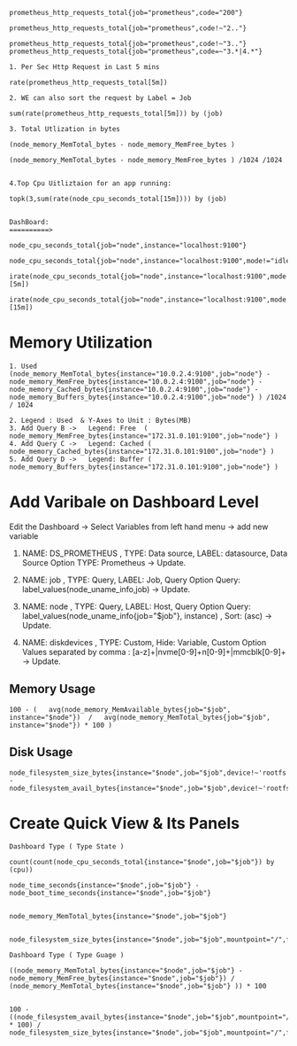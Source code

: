 ```
prometheus_http_requests_total{job="prometheus",code="200"}

prometheus_http_requests_total{job="prometheus",code!~"2.."}

prometheus_http_requests_total{job="prometheus",code!~"3.."}
prometheus_http_requests_total{job="prometheus",code=~"3.*|4.*"}

1. Per Sec Http Request in Last 5 mins 

rate(prometheus_http_requests_total[5m])

2. WE can also sort the request by Label = Job 

sum(rate(prometheus_http_requests_total[5m])) by (job)

3. Total Utlization in bytes

(node_memory_MemTotal_bytes - node_memory_MemFree_bytes ) 

(node_memory_MemTotal_bytes - node_memory_MemFree_bytes ) /1024 /1024


4.Top Cpu Uitliztaion for an app running:

topk(3,sum(rate(node_cpu_seconds_total[15m]))) by (job)


DashBoard: 
==========> 

node_cpu_seconds_total{job="node",instance="localhost:9100"}

node_cpu_seconds_total{job="node",instance="localhost:9100",mode!="idle"}

irate(node_cpu_seconds_total{job="node",instance="localhost:9100",mode!="idle"}[5m])

irate(node_cpu_seconds_total{job="node",instance="localhost:9100",mode!="idle"}[15m])

```

# Memory Utilization
```
1. Used
(node_memory_MemTotal_bytes{instance="10.0.2.4:9100",job="node"} - node_memory_MemFree_bytes{instance="10.0.2.4:9100",job="node"} - node_memory_Cached_bytes{instance="10.0.2.4:9100",job="node"} - node_memory_Buffers_bytes{instance="10.0.2.4:9100",job="node"} ) /1024 / 1024

2. Legend : Used  & Y-Axes to Unit : Bytes(MB)
3. Add Query B ->   Legend: Free  ( node_memory_MemFree_bytes{instance="172.31.0.101:9100",job="node"} )
4. Add Query C ->   Legend: Cached ( node_memory_Cached_bytes{instance="172.31.0.101:9100",job="node"} )
5. Add Query D ->   Legend: Buffer ( node_memory_Buffers_bytes{instance="172.31.0.101:9100",job="node"} )
```


# Add Varibale on Dashboard Level 
Edit the Dashboard -> Select Variables from left hand menu -> add new variable

1. NAME: DS_PROMETHEUS , TYPE: Data source, LABEL: datasource, Data Source Option TYPE: Prometheus -> Update.
2. NAME: job           , TYPE: Query,       LABEL: Job,        Query Option      Query: label_values(node_uname_info,job) -> Update.
3. NAME: node          , TYPE: Query,       LABEL: Host,       Query Option      Query: label_values(node_uname_info{job="$job"}, instance) , Sort: (asc) -> Update. 

4. NAME: diskdevices   , TYPE: Custom,      Hide: Variable,    Custom Option     Values separated by comma : [a-z]+|nvme[0-9]+n[0-9]+|mmcblk[0-9]+ -> Update.



## Memory Usage
```
100 - (   avg(node_memory_MemAvailable_bytes{job="$job", instance="$node"})  /   avg(node_memory_MemTotal_bytes{job="$job", instance="$node"}) * 100 )
```

## Disk Usage
```
node_filesystem_size_bytes{instance="$node",job="$job",device!~'rootfs'} - node_filesystem_avail_bytes{instance="$node",job="$job",device!~'rootfs'}
```



# Create Quick View & Its Panels

```
Dashboard Type ( Type State ) 
```
```
count(count(node_cpu_seconds_total{instance="$node",job="$job"}) by (cpu))

node_time_seconds{instance="$node",job="$job"} - node_boot_time_seconds{instance="$node",job="$job"}


node_memory_MemTotal_bytes{instance="$node",job="$job"}


node_filesystem_size_bytes{instance="$node",job="$job",mountpoint="/",fstype!="rootfs"}

```


```
Dashboard Type ( Type Guage ) 
```
```
((node_memory_MemTotal_bytes{instance="$node",job="$job"} - node_memory_MemFree_bytes{instance="$node",job="$job"}) / (node_memory_MemTotal_bytes{instance="$node",job="$job"} )) * 100


100 - ((node_filesystem_avail_bytes{instance="$node",job="$job",mountpoint="/",fstype!="rootfs"} * 100) / node_filesystem_size_bytes{instance="$node",job="$job",mountpoint="/",fstype!="rootfs"}

```
